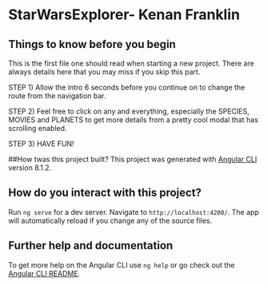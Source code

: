 # StarWarsExplorer- Kenan Franklin
## Things to know before you begin

This is the first file one should read when starting a new project. There are always details here that you may miss if you skip this part. 

STEP 1) Allow the intro 6 seconds before you continue on to change the route from the navigation bar.

STEP 2) Feel free to click on any and everything, especially the SPECIES, MOVIES and PLANETS to get more details from a pretty cool modal that has scrolling enabled. 

STEP 3) HAVE FUN!

##How twas this project built?
This project was generated with [Angular CLI](https://github.com/angular/angular-cli) version 8.1.2.

## How do you interact with this project?

Run `ng serve` for a dev server. Navigate to `http://localhost:4200/`. The app will automatically reload if you change any of the source files.

## Further help and documentation

To get more help on the Angular CLI use `ng help` or go check out the [Angular CLI README](https://github.com/angular/angular-cli/blob/master/README.md).

